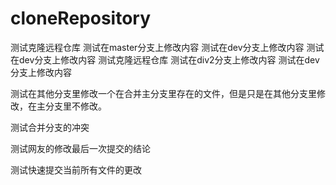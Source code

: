 # cloneRepository
测试克隆远程仓库 
测试在master分支上修改内容 
测试在dev分支上修改内容 
测试在dev分支上修改内容 
测试克隆远程仓库
测试在div2分支上修改内容
测试在dev分支上修改内容

测试在其他分支里修改一个在合并主分支里存在的文件，但是只是在其他分支里修改，在主分支里不修改。

测试合并分支的冲突

测试网友的修改最后一次提交的结论

测试快速提交当前所有文件的更改



